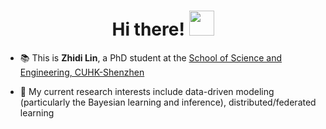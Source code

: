<h1 align="center">Hi there! <img src="https://media.giphy.com/media/hvRJCLFzcasrR4ia7z/giphy.gif" width="40px"></h1>
<!-- <h3 align="center">I'm Zhidi Lin</h3> -->

- 📚 This is **Zhidi Lin**, a PhD student at the [School of Science and Engineering, CUHK-Shenzhen](https://sse.cuhk.edu.cn/en)

- 🔬 My current research interests include data-driven modeling (particularly the Bayesian learning and inference), distributed/federated learning
